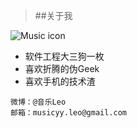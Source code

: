 
>##关于我


![Music icon](http://ww1.sinaimg.cn/large/640cd187jw1e78b70848vj2044044a9v.jpg)


* 软件工程大三狗一枚
* 喜欢折腾的伪Geek
* 喜欢手机的技术渣

```
微博：@音乐Leo
邮箱：musicyy.leo@gmail.com
```